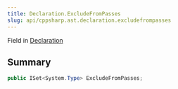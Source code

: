 ```yaml
---
title: Declaration.ExcludeFromPasses
slug: api/cppsharp.ast.declaration.excludefrompasses
---
```

Field in [Declaration](/api/cppsharp/ast/declaration)

## Summary



```csharp
public ISet<System.Type> ExcludeFromPasses;
```

